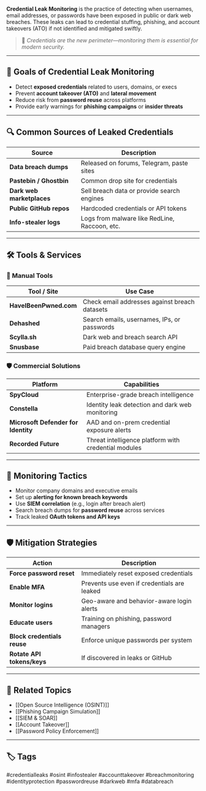 **Credential Leak Monitoring** is the practice of detecting when usernames, email addresses, or passwords have been exposed in public or dark web breaches. These leaks can lead to credential stuffing, phishing, and account takeovers (ATO) if not identified and mitigated swiftly.

> 🧠 *Credentials are the new perimeter—monitoring them is essential for modern security.*

---

## 🎯 Goals of Credential Leak Monitoring

- Detect **exposed credentials** related to users, domains, or execs
- Prevent **account takeover (ATO)** and **lateral movement**
- Reduce risk from **password reuse** across platforms
- Provide early warnings for **phishing campaigns** or **insider threats**

---

## 🔍 Common Sources of Leaked Credentials

| Source               | Description                                      |
|----------------------|--------------------------------------------------|
| **Data breach dumps** | Released on forums, Telegram, paste sites       |
| **Pastebin / Ghostbin** | Common drop site for credentials              |
| **Dark web marketplaces** | Sell breach data or provide search engines |
| **Public GitHub repos** | Hardcoded credentials or API tokens           |
| **Info-stealer logs**  | Logs from malware like RedLine, Raccoon, etc.  |

---

## 🛠 Tools & Services

### 🔧 Manual Tools

| Tool / Site          | Use Case                                       |
|----------------------|------------------------------------------------|
| **HaveIBeenPwned.com**| Check email addresses against breach datasets |
| **Dehashed**          | Search emails, usernames, IPs, or passwords   |
| **Scylla.sh**         | Dark web and breach search API                |
| **Snusbase**          | Paid breach database query engine             |

### 🛡 Commercial Solutions

| Platform            | Capabilities                                  |
|---------------------|-----------------------------------------------|
| **SpyCloud**        | Enterprise-grade breach intelligence          |
| **Constella**       | Identity leak detection and dark web monitoring |
| **Microsoft Defender for Identity** | AAD and on-prem credential exposure alerts |
| **Recorded Future** | Threat intelligence platform with credential modules |

---

## 🚨 Monitoring Tactics

- Monitor company domains and executive emails
- Set up **alerting for known breach keywords**
- Use **SIEM correlation** (e.g., login after breach alert)
- Search breach dumps for **password reuse** across services
- Track leaked **OAuth tokens and API keys**

---

## 🛡 Mitigation Strategies

| Action                        | Description                                 |
|-------------------------------|---------------------------------------------|
| **Force password reset**      | Immediately reset exposed credentials       |
| **Enable MFA**                | Prevents use even if credentials are leaked |
| **Monitor logins**            | Geo-aware and behavior-aware login alerts   |
| **Educate users**             | Training on phishing, password managers     |
| **Block credentials reuse**   | Enforce unique passwords per system         |
| **Rotate API tokens/keys**    | If discovered in leaks or GitHub            |

---

## 🧩 Related Topics

- [[Open Source Intelligence (OSINT)]]
- [[Phishing Campaign Simulation]]
- [[SIEM & SOAR]]
- [[Account Takeover]]
- [[Password Policy Enforcement]]

---

## 🏷 Tags

#credentialleaks #osint #infostealer #accounttakeover #breachmonitoring #identityprotection #passwordreuse #darkweb #mfa #databreach

